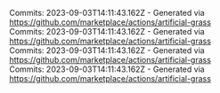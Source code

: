Commits: 2023-09-03T14:11:43.162Z - Generated via https://github.com/marketplace/actions/artificial-grass
<br>
Commits: 2023-09-03T14:11:43.162Z - Generated via https://github.com/marketplace/actions/artificial-grass
<br>
Commits: 2023-09-03T14:11:43.162Z - Generated via https://github.com/marketplace/actions/artificial-grass
<br>
Commits: 2023-09-03T14:11:43.162Z - Generated via https://github.com/marketplace/actions/artificial-grass
<br>
